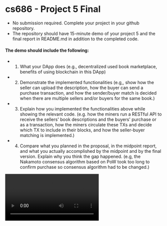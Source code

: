 # cs686 - Project 5 Final

- No submission required. Complete your project in your github repository. 
- The repository should have 15-minute demo of your project 5 and the final report in README.md in addition to the completed code.

#### The demo should include the following:

- 1) What your DApp does (e.g., decentralized used book marketplace, benefits of using blockchain in this DApp)

- 2) Demonstrate the implemented functionalities (e.g,, show how the seller can upload the description, how the buyer can send a purchase transaction, and how the sender/buyer match is decided when there are multiple sellers and/or buyers for the same book.)

- 3) Explain how you implemented the functionalities above while showing the relevant code. (e.g. how the miners run a RESTful API to receive the sellers' book descriptions and the buyers' purchase or as a transaction, how the miners circulate these TXs and decide which TX to include in their blocks, and how the seller-buyer matching is implemented.)

- 4) Compare what you planned in the proposal, in the midpoint report, and what you actually accomplished by the midpoint and by the final version. Explain why you think the gap happened. (e.g, the Nakamoto consensus algorithm based on PoW took too long to confirm purchase so consensus algorithm had to be changed.)

![Readme_step5Demo](Readme_step5Demo.mp4)
